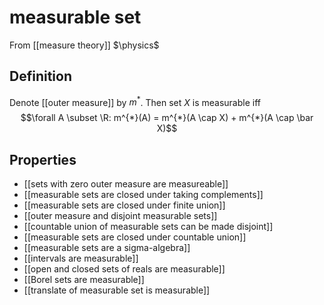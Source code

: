 # measurable set
From [[measure theory]]
$\physics$
## Definition
Denote [[outer measure]] by $m^{*}$. Then set $X$ is measurable iff
$$\forall A \subset \R: m^{*}(A) = m^{*}(A \cap X) + m^{*}(A \cap \bar X)$$

## Properties
- [[sets with zero outer measure are measureable]]
- [[measurable sets are closed under taking complements]]
- [[measurable sets are closed under finite union]]
- [[outer measure and disjoint measurable sets]]
- [[countable union of measurable sets can be made disjoint]]
- [[measurable sets are closed under countable union]]
- [[measurable sets are a sigma-algebra]]
- [[intervals are measurable]]
- [[open and closed sets of reals are measurable]]
- [[Borel sets are measurable]]
- [[translate of measurable set is measurable]]